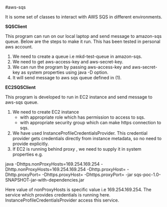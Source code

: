 #aws-sqs

It is some set of classes to interact with AWS SQS in different environments.


**SQSClient**

This program can run on our local laptop and send message to amazon-sqs queue. Below are the steps to make it run. This has been tested in personal aws account.

 1. We need to create a queue i.e mkd-test-queue in amazon-sqs.
 2. We need to get aws-access-key and aws-secret-key.
 3. We can run the program by passing aws-access-key and aws-secret-key as system properties using java -D option.
 4. It will send message to aws sqs queue defined in (1).
 
**EC2SQSClient**

This program is developed to run in EC2 instance and send message to aws-sqs queue.
 1. We need to create EC2 instance 
	  - with appropriate role which has permission to access to sqs.
	  - with appropriate security group which can make https connection to sqs.
 2. We have used InstanceProfileCredentialsProvider. This credential provider gets credentials directly from instance metadata, so no need to provide explicitly.
 3. If EC2 is running behind proxy , we need to supply it in system properties e.g.
  
 java -Dhttps.nonProxyHosts=169.254.169.254 -Dhttp.nonProxyHosts=169.254.169.254 -Dhttp.proxyHost=<proxyHost> -Dhttp.proxyPort=<proxyPort> -Dhttps.proxyHost=<proxyHost>  -Dhttps.proxyPort=<proxyPort> -jar sqs-poc-1.0-SNAPSHOT-jar-with-dependencies.jar 

Here value of nonProxyHosts is specific value i.e 169.254.169.254. The service which provides credentials is running here. InstanceProfileCredentialsProvider access this service. 

